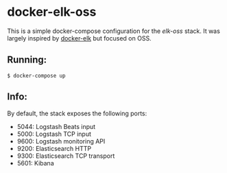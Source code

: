 # docker-elk-oss
This is a simple docker-compose configuration for the _elk-oss_ stack. It was largely inspired by [docker-elk](https://github.com/deviantony/docker-elk) but focused on OSS.

## Running:
`$ docker-compose up`

## Info:
By default, the stack exposes the following ports:

* 5044: Logstash Beats input
* 5000: Logstash TCP input
* 9600: Logstash monitoring API
* 9200: Elasticsearch HTTP
* 9300: Elasticsearch TCP transport
* 5601: Kibana
